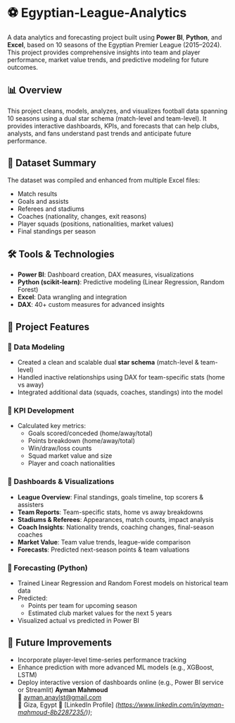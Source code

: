 # ⚽ Egyptian-League-Analytics

A data analytics and forecasting project built using **Power BI**, **Python**, and **Excel**, based on 10 seasons of the Egyptian Premier League (2015–2024). This project provides comprehensive insights into team and player performance, market value trends, and predictive modeling for future outcomes.

## 📊 Overview

This project cleans, models, analyzes, and visualizes football data spanning 10 seasons using a dual star schema (match-level and team-level). It provides interactive dashboards, KPIs, and forecasts that can help clubs, analysts, and fans understand past trends and anticipate future performance.

## 📁 Dataset Summary

The dataset was compiled and enhanced from multiple Excel files:
- Match results
- Goals and assists
- Referees and stadiums
- Coaches (nationality, changes, exit reasons)
- Player squads (positions, nationalities, market values)
- Final standings per season

## 🛠 Tools & Technologies
- **Power BI**: Dashboard creation, DAX measures, visualizations
- **Python (scikit-learn)**: Predictive modeling (Linear Regression, Random Forest)
- **Excel**: Data wrangling and integration
- **DAX**: 40+ custom measures for advanced insights

## 🧠 Project Features

### 🔹 Data Modeling
- Created a clean and scalable dual **star schema** (match-level & team-level)
- Handled inactive relationships using DAX for team-specific stats (home vs away)
- Integrated additional data (squads, coaches, standings) into the model

### 🔹 KPI Development
- Calculated key metrics:
  - Goals scored/conceded (home/away/total)
  - Points breakdown (home/away/total)
  - Win/draw/loss counts
  - Squad market value and size
  - Player and coach nationalities

### 🔹 Dashboards & Visualizations
- **League Overview**: Final standings, goals timeline, top scorers & assisters
- **Team Reports**: Team-specific stats, home vs away breakdowns
- **Stadiums & Referees**: Appearances, match counts, impact analysis
- **Coach Insights**: Nationality trends, coaching changes, final-season coaches
- **Market Value**: Team value trends, league-wide comparison
- **Forecasts**: Predicted next-season points & team valuations

### 🔹 Forecasting (Python)
- Trained Linear Regression and Random Forest models on historical team data
- Predicted:
  - Points per team for upcoming season
  - Estimated club market values for the next 5 years
- Visualized actual vs predicted in Power BI
## 🚀 Future Improvements
- Incorporate player-level time-series performance tracking
- Enhance prediction with more advanced ML models (e.g., XGBoost, LSTM)
- Deploy interactive version of dashboards online (e.g., Power BI service or Streamlit)
**Ayman Mahmoud**  
📧 ayman.anaylst@gmail.com  
📍 Giza, Egypt
🔗 [LinkedIn Profile] *(https://www.linkedin.com/in/ayman-mahmoud-8b2287235/))*;
